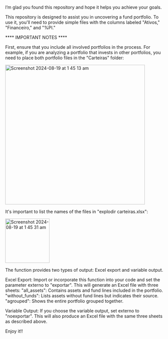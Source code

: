 I’m glad you found this repository and hope it helps you achieve your goals.

This repository is designed to assist you in uncovering a fund portfolio. To use it, you'll need to provide simple files with the columns labeled "Ativos," "Financeiro," and "%PI."

**** IMPORTANT NOTES ****

First, ensure that you include all involved portfolios in the process. For example, if you are analyzing a portfolio that invests in other portfolios, you need to place both portfolio files in the "Carteiras" folder:

<img width="445" alt="Screenshot 2024-08-19 at 1 45 13 am" src="https://github.com/user-attachments/assets/640a4892-75b6-47f1-8322-bc4497549518">


It's important to list the names of the files in "explodir carteiras.xlsx":

<img width="141" alt="Screenshot 2024-08-19 at 1 45 31 am" src="https://github.com/user-attachments/assets/b523468e-0d9c-432a-ae44-fb06ba4b8d49">


The function provides two types of output: Excel export and variable output.

Excel Export: Import or incorporate this function into your code and set the parameter externo to "exportar". This will generate an Excel file with three sheets:
"all_assets": Contains assets and fund lines included in the portfolio.
"without_funds": Lists assets without fund lines but indicates their source.
"agrouped": Shows the entire portfolio grouped together.

Variable Output: If you choose the variable output, set externo to "noexportar". This will also produce an Excel file with the same three sheets as described above.

Enjoy it!!
